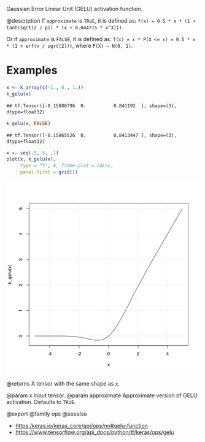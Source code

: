 Gaussian Error Linear Unit (GELU) activation function.

@description
If `approximate` is `TRUE`, it is defined as:
`f(x) = 0.5 * x * (1 + tanh(sqrt(2 / pi) * (x + 0.044715 * x^3)))`

Or if `approximate` is `FALSE`, it is defined as:
`f(x) = x * P(X <= x) = 0.5 * x * (1 + erf(x / sqrt(2)))`,
where `P(X) ~ N(0, 1)`.

# Examples

```r
x <- k_array(c(-1., 0., 1.))
k_gelu(x)
```

```
## tf.Tensor([-0.15880796  0.          0.841192  ], shape=(3), dtype=float32)
```

```r
k_gelu(x, FALSE)
```

```
## tf.Tensor([-0.15865526  0.          0.8413447 ], shape=(3), dtype=float32)
```



```r
x <- seq(-5, 5, .1)
plot(x, k_gelu(x),
     type = "l", #, frame.plot = FALSE,
     panel.first = grid())
```

![plot of chunk unnamed-chunk-2](k_gelu-unnamed-chunk-2-1.svg)

@returns
A tensor with the same shape as `x`.

@param x Input tensor.
@param approximate Approximate version of GELU activation. Defaults to `TRUE`.

@export
@family ops
@seealso
+ <https:/keras.io/keras_core/api/ops/nn#gelu-function>
+ <https://www.tensorflow.org/api_docs/python/tf/keras/ops/gelu>
